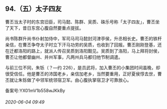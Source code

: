 ## 94.（五）太子四友
曹丕当太子时的东宫旧臣，司马懿、陈群、吴质、硃乐号称「太子四友」，曹丕坐了天下，昔日东宫心腹自然要重点提拔。



尚书陈群升尚书仆射加侍中，军司马司马懿封河津亭侯，升丞相长史。曹丕的铁杆亲信，在曹丕争夺太子时立下汗马功劳的吴质，也收到了回报。曹丕刚刚登基，还在迁都洛阳的路上，就派人传召吴质到洛阳觐见。吴质到了洛阳，马上拜将封侯，曹丕让他都督幽州、并州军事，凡两州兵马都归他节制调遣。



与前三位不同，朱铄（？—约 226），是员武将，加入曹丕的小集团时间虽晚，却很受信任。他是曹丕的沛国老乡，亲信加老乡，当然要重用，正好夏侯惇去世，曹丕就让朱铄做了中领军统领宿卫军。由心腹执掌宿卫才可靠放心。



备案号:YX01mV1b558wJKkBy


###### 2020-06-04 09:49
